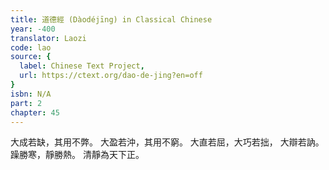 ```yaml
---
title: 道德經 (Dàodéjīng) in Classical Chinese
year: -400
translator: Laozi
code: lao
source: {
  label: Chinese Text Project,
  url: https://ctext.org/dao-de-jing?en=off
}
isbn: N/A
part: 2
chapter: 45
---
```

大成若缺，其用不弊。
大盈若沖，其用不窮。
大直若屈，大巧若拙，
大辯若訥。躁勝寒，靜勝熱。
清靜為天下正。
